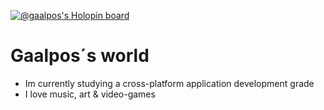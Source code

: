 [![@gaalpos's Holopin board](https://holopin.io/api/user/board?user=gaalpos)](https://holopin.io/@gaalpos)

# Gaalpos´s world

- Im currently studying a cross-platform application development grade
- I love music, art & video-games

<!--
**Gaalpos/Gaalpos** is a ✨ _special_ ✨ repository because its `README.md` (this file) appears on your GitHub profile.

Here are some ideas to get you started:

- 🔭 I’m currently working on ...
- 🌱 I’m currently learning ...
- 👯 I’m looking to collaborate on ...
- 🤔 I’m looking for help with ...
- 💬 Ask me about ...
- 📫 How to reach me: ...
- 😄 Pronouns: ...
- ⚡ Fun fact: ...
-->

